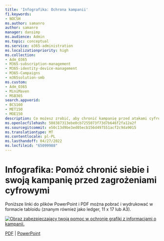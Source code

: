 ```yaml
---
title: 'Infografika: Ochrona kampanii'
f1.keywords:
- NOCSH
ms.author: samanro
author: samanro
manager: dansimp
ms.audience: Admin
ms.topic: conceptual
ms.service: o365-administration
ms.localizationpriority: high
ms.collection:
- Adm_O365
- M365-subscription-management
- M365-identity-device-management
- M365-Campaigns
- m365solution-smb
ms.custom:
- Adm_O365
- MiniMaven
- MSB365
search.appverid:
- BCS160
- MET150
- MOE150
description: Co możesz zrobić, aby chronić kampanię przed atakami cyfrowymi.
ms.openlocfilehash: 508387313ebe0cb7255073f73d7b646f2fa12a2f
ms.sourcegitcommit: e50c13d9be3ed05ecb156d497551acf2c9da9015
ms.translationtype: MT
ms.contentlocale: pl-PL
ms.lasthandoff: 04/27/2022
ms.locfileid: "65099988"
---
```

# <a name="infographic-help-protect-yourself-and-your-campaign-from-digital-threats"></a>Infografika: Pomóż chronić siebie i swoją kampanię przed zagrożeniami cyfrowymi

Poniższe linki do plików PowerPoint i PDF można pobrać i wydrukować w formacie tabloidu (znanym również jako ledger, 11 x 17 lub A3).

[![Obraz zabezpieczający twoją pomoc w ochronie grafiki z informacjami o kampanii.](../media/M365-Campaigns-WhatCanUsersDoToSecure-358x201.png)](https://download.microsoft.com/download/f/c/5/fc58bc0c-773a-4ac8-a232-6f986f61ef58/M365CampaignsWhatCanUsersDoToSecure.pdf)

[PDF](https://download.microsoft.com/download/f/c/5/fc58bc0c-773a-4ac8-a232-6f986f61ef58/M365CampaignsWhatCanUsersDoToSecure.pdf) |  [PowerPoint](https://download.microsoft.com/download/f/c/5/fc58bc0c-773a-4ac8-a232-6f986f61ef58/M365CampaignsWhatCanUsersDoToSecure.pptx)
